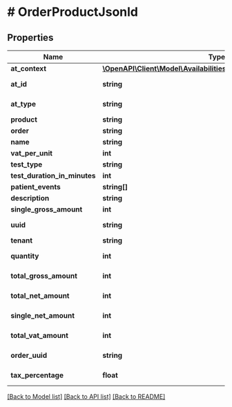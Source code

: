 # # OrderProductJsonld

## Properties

Name | Type | Description | Notes
------------ | ------------- | ------------- | -------------
**at_context** | [**\OpenAPI\Client\Model\AvailabilitiesAvailableDayDtoJsonldContext**](AvailabilitiesAvailableDayDtoJsonldContext.md) |  | [optional]
**at_id** | **string** |  | [optional] [readonly]
**at_type** | **string** |  | [optional] [readonly]
**product** | **string** |  | [optional]
**order** | **string** |  | [optional]
**name** | **string** |  | [optional]
**vat_per_unit** | **int** |  | [optional]
**test_type** | **string** |  | [optional]
**test_duration_in_minutes** | **int** |  | [optional]
**patient_events** | **string[]** |  | [optional]
**description** | **string** |  | [optional]
**single_gross_amount** | **int** |  | [optional]
**uuid** | **string** |  | [optional] [readonly]
**tenant** | **string** |  | [optional]
**quantity** | **int** |  | [optional] [readonly]
**total_gross_amount** | **int** |  | [optional] [readonly]
**total_net_amount** | **int** |  | [optional] [readonly]
**single_net_amount** | **int** |  | [optional] [readonly]
**total_vat_amount** | **int** |  | [optional] [readonly]
**order_uuid** | **string** |  | [optional] [readonly]
**tax_percentage** | **float** |  | [optional] [readonly]

[[Back to Model list]](../../README.md#models) [[Back to API list]](../../README.md#endpoints) [[Back to README]](../../README.md)
